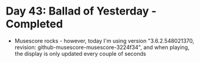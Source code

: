 # Day 43: Ballad of Yesterday - Completed

- Musescore rocks - however, today I'm using version "3.6.2.548021370, revision: github-musescore-musescore-3224f34", and when playing, the display is only updated every couple of seconds
